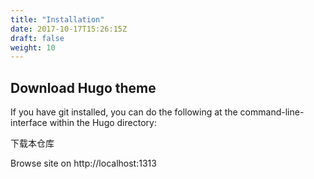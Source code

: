 ```yaml
---
title: "Installation"
date: 2017-10-17T15:26:15Z
draft: false
weight: 10
---
```


## Download Hugo theme

If you have git installed, you can do the following at the command-line-interface within the Hugo directory:

下载本仓库

Browse site on http://localhost:1313
